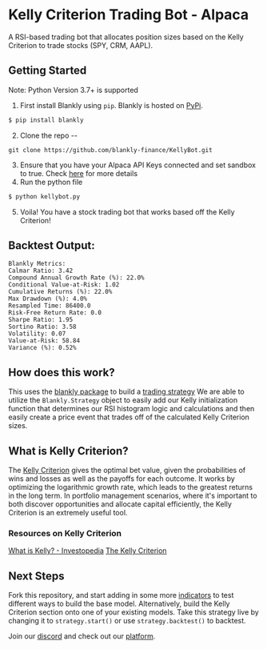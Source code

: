 ﻿# Kelly Criterion Trading Bot - Alpaca

A RSI-based trading bot that allocates position sizes based on the Kelly Criterion to trade stocks (SPY, CRM, AAPL).

## Getting Started

Note: Python Version 3.7+ is supported

1. First install Blankly using `pip`. Blankly is hosted on [PyPi](https://pypi.org/project/Blankly/). 
```bash
$ pip install blankly 
```
2. Clone the repo -- 
```
git clone https://github.com/blankly-finance/KellyBot.git
```
3. Ensure that you have your Alpaca API Keys connected and set sandbox to true. Check [here](https://docs.blankly.finance/config/keys.json) for more details
4. Run the python file
```bash
$ python kellybot.py 
```
5. Voila! You have a stock trading bot that works based off the Kelly Criterion!

## Backtest Output:
```
Blankly Metrics: 
Calmar Ratio: 3.42
Compound Annual Growth Rate (%): 22.0% 
Conditional Value-at-Risk: 1.02
Cumulative Returns (%): 22.0% 
Max Drawdown (%): 4.0% 
Resampled Time: 86400.0
Risk-Free Return Rate: 0.0
Sharpe Ratio: 1.95
Sortino Ratio: 3.58
Volatility: 0.07 
Value-at-Risk: 58.84 
Variance (%): 0.52%
```

## How does this work? 

This uses the [blankly package](https://github.com/Blankly-Finance/Blankly) to build a [trading strategy](https://docs.blankly.finance/core/strategy)
We are able to utilize the `Blankly.Strategy` object to easily add our Kelly initialization function that determines our RSI histogram logic and calculations and then easily create a price event that trades off of the calculated Kelly Criterion sizes.

## What is Kelly Criterion?

The [Kelly Criterion](https://blankly.finance/the-kelly-criterion) gives the optimal bet value, given the probabilities of wins and losses as well as the payoffs for each outcome. It works by optimizing the logarithmic growth rate, which leads to the greatest returns in the long term. In portfolio management scenarios, where it's important to both discover opportunities and allocate capital efficiently, the Kelly Criterion is an extremely useful tool. 

### Resources on Kelly Criterion

[What is Kelly? - Investopedia](https://www.investopedia.com/articles/trading/04/091504.asp)
[The Kelly Criterion](https://blogs.cfainstitute.org/investor/2018/06/14/the-kelly-criterion-you-dont-know-the-half-of-it/)

## Next Steps

Fork this repository, and start adding in some more [indicators](https://docs.blankly.finance/metrics/indicators) to test different ways to build the base model. Alternatively, build the Kelly Criterion section onto one of your existing models.
Take this strategy live by changing it to `strategy.start()` or use `strategy.backtest()` to backtest.

Join our [discord](https://discord.gg/xJAjGEAXNS) and check out our [platform](https://app.blankly.finance).
